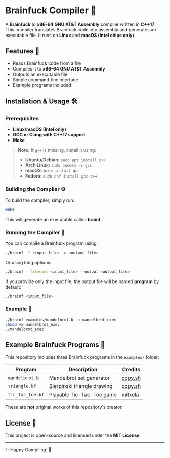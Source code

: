 # Brainfuck Compiler 🚀

A **Brainfuck** to **x86-64 GNU AT&T Assembly** compiler written in **C++17**. This compiler translates Brainfuck code into assembly and generates an executable file. It runs on **Linux** and **macOS (Intel chips only)**.

## Features 🎯
- Reads Brainfuck code from a file
- Compiles it to **x86-64 GNU AT&T Assembly**
- Outputs an executable file
- Simple command-line interface
- Example programs included

## Installation & Usage 🛠️

### Prerequisites
- **Linux/macOS (Intel only)**
- **GCC or Clang with C++17 support**
- **Make**

> **Note:** If `g++` is missing, install it using:  
> - **Ubuntu/Debian**: `sudo apt install g++`  
> - **Arch Linux**: `sudo pacman -S gcc`  
> - **macOS**: `brew install gcc`  
> - **Fedora**: `sudo dnf install gcc-c++`  

### Building the Compiler ⚙️
To build the compiler, simply run:
```sh
make
```
This will generate an executable called **brainf**.

### Running the Compiler 🚀
You can compile a Brainfuck program using:
```sh
./brainf -f <input_file> -o <output_file>
```
Or using long options:
```sh
./brainf --filename <input_file> --output <output_file>
```
If you provide only the input file, the output file will be named **program** by default:
```sh
./brainf <input_file>
```

### Example 📌
```sh
./brainf examples/mandelbrot.b -o mandelbrot_exec
chmod +x mandelbrot_exec
./mandelbrot_exec
```

## Example Brainfuck Programs 🧠
This repository includes three Brainfuck programs in the `examples/` folder:

| Program | Description | Credits |
|---------|------------|---------|
| `mandelbrot.b` | Mandelbrot set generator | [copy.sh](https://copy.sh/brainfuck/prog/mandelbrot.b) |
| `triangle.bf` | Sierpinski triangle drawing | [copy.sh](https://copy.sh/brainfuck/prog/triangle.bf) |
| `tic_tac_toe.bf` | Playable Tic-Tac-Toe game | [mitxela](https://github.com/mitxela/bf-tic-tac-toe) |

These are **not** original works of this repository's creator.

## License 📜
This project is open-source and licensed under the **MIT License**.

---
✨ Happy Compiling! 🚀


